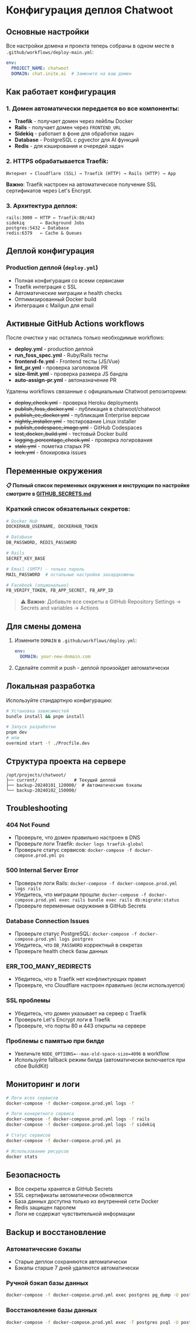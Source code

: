 # Конфигурация деплоя Chatwoot

## Основные настройки

Все настройки домена и проекта теперь собраны в одном месте в `.github/workflows/deploy-main.yml`:

```yaml
env:
  PROJECT_NAME: chatwoot
  DOMAIN: chat.inite.ai  # Замените на ваш домен
```

## Как работает конфигурация

### 1. Домен автоматически передается во все компоненты:

- **Traefik** - получает домен через лейблы Docker
- **Rails** - получает домен через `FRONTEND_URL`
- **Sidekiq** - работает в фоне для обработки задач
- **Database** - PostgreSQL с pgvector для AI функций
- **Redis** - для кэширования и очередей задач

### 2. HTTPS обрабатывается Traefik:

```
Интернет → Cloudflare (SSL) → Traefik (HTTP) → Rails (HTTP) → App
```

**Важно**: Traefik настроен на автоматическое получение SSL сертификатов через Let's Encrypt.

### 3. Архитектура деплоя:

```
rails:3000 ← HTTP ← Traefik:80/443
sidekiq      ← Background Jobs
postgres:5432 ← Database
redis:6379   ← Cache & Queues
```

## Деплой конфигурация

### Production деплой (`deploy.yml`)
- Полная конфигурация со всеми сервисами
- Traefik интеграция с SSL
- Автоматические миграции и health checks
- Оптимизированный Docker build
- Интеграция с Mailgun для email

## Активные GitHub Actions workflows

После очистки у нас остались только необходимые workflows:

- **deploy.yml** - production деплой
- **run_foss_spec.yml** - Ruby/Rails тесты
- **frontend-fe.yml** - Frontend тесты (JS/Vue)
- **lint_pr.yml** - проверка заголовков PR
- **size-limit.yml** - проверка размера JS бандла
- **auto-assign-pr.yml** - автоназначение PR

Удалены workflows связанные с официальным Chatwoot репозиторием:
- ~~deploy_check.yml~~ - проверка Heroku deployments
- ~~publish_foss_docker.yml~~ - публикация в chatwoot/chatwoot
- ~~publish_ee_docker.yml~~ - публикация Enterprise версии
- ~~nightly_installer.yml~~ - тестирование Linux installer
- ~~publish_codespace_image.yml~~ - GitHub Codespaces
- ~~test_docker_build.yml~~ - тестовый Docker build
- ~~logging_percentage_check.yml~~ - проверка логирования
- ~~stale.yml~~ - пометка старых PR
- ~~lock.yml~~ - блокировка issues

## Переменные окружения

**📋 Полный список переменных окружения и инструкции по настройке смотрите в [GITHUB_SECRETS.md](./GITHUB_SECRETS.md)**

### Краткий список обязательных секретов:

```bash
# Docker Hub
DOCKERHUB_USERNAME, DOCKERHUB_TOKEN

# Database  
DB_PASSWORD, REDIS_PASSWORD

# Rails
SECRET_KEY_BASE

# Email (SMTP) - только пароль
MAIL_PASSWORD  # остальные настройки захардкожены

# Facebook (опционально)
FB_VERIFY_TOKEN, FB_APP_SECRET, FB_APP_ID
```

> ⚠️ **Важно**: Добавьте все секреты в GitHub Repository Settings → Secrets and variables → Actions

## Для смены домена

1. Измените `DOMAIN` в `.github/workflows/deploy.yml`:
   ```yaml
   env:
     DOMAIN: your-new-domain.com
   ```

2. Сделайте commit и push - деплой произойдет автоматически

## Локальная разработка

Используйте стандартную конфигурацию:

```bash
# Установка зависимостей
bundle install && pnpm install

# Запуск разработки
pnpm dev
# или
overmind start -f ./Procfile.dev
```

## Структура проекта на сервере

```
/opt/projects/chatwoot/
├── current/              # Текущий деплой
├── backup-20240101_120000/  # Автоматические бэкапы
└── backup-20240102_150000/
```

## Troubleshooting

### 404 Not Found
- Проверьте, что домен правильно настроен в DNS
- Проверьте логи Traefik: `docker logs traefik-global`
- Проверьте статус сервисов: `docker-compose -f docker-compose.prod.yml ps`

### 500 Internal Server Error
- Проверьте логи Rails: `docker-compose -f docker-compose.prod.yml logs rails`
- Убедитесь, что миграции прошли: `docker-compose -f docker-compose.prod.yml exec rails bundle exec rails db:migrate:status`
- Проверьте переменные окружения в GitHub Secrets

### Database Connection Issues
- Проверьте статус PostgreSQL: `docker-compose -f docker-compose.prod.yml logs postgres`
- Убедитесь, что `DB_PASSWORD` корректный в секретах
- Проверьте health check базы данных

### ERR_TOO_MANY_REDIRECTS
- Убедитесь, что в Traefik нет конфликтующих правил
- Проверьте, что Cloudflare настроен правильно (если используется)

### SSL проблемы
- Убедитесь, что домен указывает на сервер с Traefik
- Проверьте Let's Encrypt логи в Traefik
- Проверьте, что порты 80 и 443 открыты на сервере

### Проблемы с памятью при билде
- Увеличьте `NODE_OPTIONS=--max-old-space-size=4096` в workflow
- Используйте fallback режим билда (автоматически включается при сбое BuildKit)

## Мониторинг и логи

```bash
# Логи всех сервисов
docker-compose -f docker-compose.prod.yml logs -f

# Логи конкретного сервиса
docker-compose -f docker-compose.prod.yml logs -f rails
docker-compose -f docker-compose.prod.yml logs -f sidekiq

# Статус сервисов
docker-compose -f docker-compose.prod.yml ps

# Использование ресурсов
docker stats
```

## Безопасность

- Все секреты хранятся в GitHub Secrets
- SSL сертификаты автоматически обновляются
- База данных доступна только из внутренней сети Docker
- Redis защищен паролем
- Логи не содержат чувствительной информации

## Backup и восстановление

### Автоматические бэкапы
- Старые деплои сохраняются автоматически
- Бэкапы старше 7 дней удаляются автоматически

### Ручной бэкап базы данных
```bash
docker-compose -f docker-compose.prod.yml exec postgres pg_dump -U postgres chatwoot > backup.sql
```

### Восстановление базы данных
```bash
docker-compose -f docker-compose.prod.yml exec -T postgres psql -U postgres chatwoot < backup.sql
```
